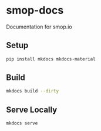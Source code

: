 # smop-docs

Documentation for smop.io

## Setup

```sh
pip install mkdocs mkdocs-material
```

## Build

```sh
mkdocs build --dirty
```

## Serve Locally

```sh
mkdocs serve
```